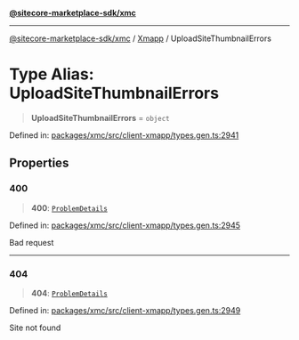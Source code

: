 [**@sitecore-marketplace-sdk/xmc**](../../../../README.md)

***

[@sitecore-marketplace-sdk/xmc](../../../../README.md) / [Xmapp](../README.md) / UploadSiteThumbnailErrors

# Type Alias: UploadSiteThumbnailErrors

> **UploadSiteThumbnailErrors** = `object`

Defined in: [packages/xmc/src/client-xmapp/types.gen.ts:2941](https://github.com/Sitecore/marketplace-sdk/blob/main/packages/xmc/src/client-xmapp/types.gen.ts#L2941)

## Properties

### 400

> **400**: [`ProblemDetails`](ProblemDetails.md)

Defined in: [packages/xmc/src/client-xmapp/types.gen.ts:2945](https://github.com/Sitecore/marketplace-sdk/blob/main/packages/xmc/src/client-xmapp/types.gen.ts#L2945)

Bad request

***

### 404

> **404**: [`ProblemDetails`](ProblemDetails.md)

Defined in: [packages/xmc/src/client-xmapp/types.gen.ts:2949](https://github.com/Sitecore/marketplace-sdk/blob/main/packages/xmc/src/client-xmapp/types.gen.ts#L2949)

Site not found

